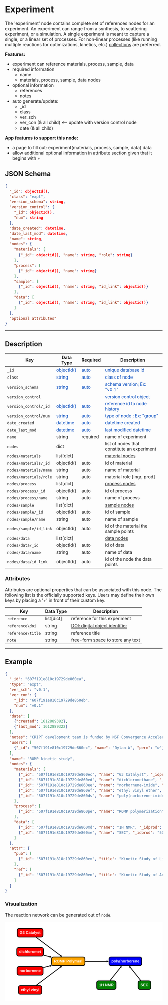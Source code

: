 # Experiment

The 'experiment' node contains complete set of references nodes for an experiment. An experiment can range from a 
synthesis, to scattering experiment, or a simulation. A single experiment is meant to capture a single, or a linear 
set of processes. For non-linear processes (like running multiple reactions for optimizations, kinetics, etc.) [collections](../data-models/Collections.md) are preferred. 

**Features:**

* experiment can reference materials, process, sample, data
* required information  
    * name
    * materials, process, sample, data nodes 
* optional information
    * references
    * notes
* auto generate/update:
    * _id
    * class
    * ver_sch
    * ver_con (& all child) <-- update with version control node
    * date (& all child)
  
**App features to support this node:**

* a page to fill out: experiment(materials, process, sample, data) data
* allow additional optional information in attribute section given that it begins with +


## JSON Schema

```json
{
  "_id": objectId(),
  "class": "expt",
  "version_schema": string,
  "version_control": {
    "_id": objectId(),
    "num": string
  },
  "date_created": datetime,
  "date_last_mod": datetime,
  "name": string,
  "nodes": {
    "materials": [
      {"_id": objectid(), "name": string, "role": string}
    ],
    "process": [
      {"_id": objectid(), "name": string}
    ],
    "sample": [
      {"_id": objectid(), "name": string, "id_link": objectid()}
    ],
    "data": [
      {"_id": objectid(), "name": string, "id_link": objectid()}
    ]
  },
  "optional attributes"
}
```

---

## Description

Key             |Data Type     |Required  |Description
-------------   |---------     |------    |----
`_id`                 |<span style="color:rgb(0, 72, 189)"> objectId() </span>   | <span style="color:rgb(0, 72, 189)">  auto  </span> | <span style="color:rgb(0, 72, 189)">  unique database id  </span>
`class`               |<span style="color:rgb(0, 72, 189)">  string  </span>     | <span style="color:rgb(0, 72, 189)">  auto  </span> | <span style="color:rgb(0, 72, 189)">  class of node  </span>
`version_schema`      |<span style="color:rgb(0, 72, 189)">  string  </span>     | <span style="color:rgb(0, 72, 189)">  auto  </span> | <span style="color:rgb(0, 72, 189)">  schema version; Ex: "v0.1"  </span>
`version_control`     |                                                          |                                                     | <span style="color:rgb(0, 72, 189)">  version control object  </span>
`version_control/_id` |<span style="color:rgb(0, 72, 189)">  objectId()  </span> | <span style="color:rgb(0, 72, 189)">  auto  </span> | <span style="color:rgb(0, 72, 189)">  reference id to node history  </span>
`version_control/num` |<span style="color:rgb(0, 72, 189)">  string  </span>     | <span style="color:rgb(0, 72, 189)">auto  </span>   | <span style="color:rgb(0, 72, 189)">  type of node ; Ex: "group"  </span>
`date_created`        |<span style="color:rgb(0, 72, 189)">  datetime  </span>   | <span style="color:rgb(0, 72, 189)">auto  </span>   | <span style="color:rgb(0, 72, 189)">  datetime created  </span>
`date_last_mod`       |<span style="color:rgb(0, 72, 189)">  datetime  </span>   | <span style="color:rgb(0, 72, 189)">auto  </span>   | <span style="color:rgb(0, 72, 189)">  last modified datetime  </span>
`name`                    | string        | required  | name of experiment
`nodes`                   | dict          |           | list of nodes that constitute an experiment
`nodes/materials`         | list[dict]    |           | [material nodes](../data-models/Materials_P.md)
`nodes/materials/_id`     | objectId()    | auto      | id of material
`nodes/materials/name`    | string        | auto      | name of material
`nodes/materials/role`    | string        | auto      | material role [ingr, prod]
`nodes/process`           | list[dict]    |           | [process nodes](../data-models/Process.md)
`nodes/process/_id`       | objectId()    | auto      | id of process
`nodes/process/name`      | string        | auto      | name of process
`nodes/sample`            | list[dict]    |           | [sample nodes](../data-models/Sample.md)
`nodes/sample/_id`        | objectId()    | auto      | id of sample
`nodes/sample/name`       | string        | auto      | name of sample
`nodes/sample/id_link`    | objectId()    | auto      | id of the material the sample points 
`nodes/data`              | list[dict]    |           | [data nodes](../data-models/Data.md)
`nodes/data/_id`          | objectId()    | auto      | id of data
`nodes/data/name`         | string        | auto      | name of data
`nodes/data/id_link`      | objectId()    | auto      | id of the node the data points


### Attributes

Attributes are optional properties that can be associated with this node. The following list is the officially supported
keys. Users may define their own keys by placing a '+' in front of their custom key.

Key                | Data Type      | Description
-------------      |---------       |----
`reference`        | list[dict]     | reference for this experiment
`reference\doi`    | string         | [DOI: digital object identifier](https://www.doi.org/)
`reference\title`  | string         | reference title
`note`             | string         | free-form space to store any text


---

## Example

```json
{
  "_id": "607f191e810c19729de860ea",
  "type": "expt",
  "ver_sch": "v0.1",
  "ver_con": {
    "_id": "607f191e810c19729de860eb",
    "num": "v0.1"
  },
  "date": [
    {"created": 1612889382},
    {"last_mod": 1612889322}
  ],
  "notes": "CRIPT development team is funded by NSF Convergence Accelerator.",
  "users": [
    {"_id": "507f191e810c19729de860ec", "name": "Dylan W", "perm": "w"}
  ],
  "name": "ROMP kinetic study",
  "nodes": {
    "materials": [
      {"_id": "507f191e810c19729de860ec", "name": "G3 Catalyst", "_idproc": "507f191e810c19729de860pe", "role": "ingr"},
      {"_id": "507f191e810c19729de860ed", "name": "dichloromethane", "_idproc": "507f191e810c19729de860pe", "role": "ingr"},
      {"_id": "507f191e810c19729de860ee", "name": "norbornene-imide", "_idproc": "507f191e810c19729de860pe", "role": "ingr"},
      {"_id": "507f191e810c19729de860ef", "name": "ethyl vinyl ether", "_idproc": "507f191e810c19729de860pe", "role": "ingr"},
      {"_id": "507f191e810c19729de860ds", "name": "poly(norborene-imide)", "_idproc": "507f191e810c19729de860pe", "role": "prod"}
    ],
    "process": [
      {"_id": "507f191e810c19729de860pe", "name": "ROMP polymerization", "_idout": "507f191e810c19729de860ds"}
    ],
    "data": [
      {"_id": "507f191e810c19729de860md", "name": "1H NMR", "_idprod": "507f191e810c19729de860ds", "_idprod": "507f191e810c19729de860ds"},
      {"_id": "507f191e810c19729de860me", "name": "SEC", "_idprod": "507f191e810c19729de860ds", "_idprod": "507f191e810c19729de860ds"}
    ]
  },
  "attr": {
    "pub": [
      {"_id": "507f191e810c19729de860em", "title": "Kinetic Study of Living Ring-Opening Metathesis Polymerization"}
    ],
    "ref": [
      {"_id": "507f191e810c19729de860en", "title": "Kinetic Study of Anionic Living Polymerization"}
    ]
  }
}
```

### Visualization


The reaction network can be generated out of `node`.

![Experiment_network](../img/network_experiment2.svg)
